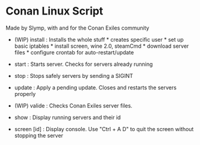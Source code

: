 # Conan Linux Script

Made by Slymp, with and for the Conan Exiles community

 * (WIP) install   : Installs the whole stuff
 					* creates specific user
 					* set up basic iptables
 					* install screen, wine 2.0, steamCmd
 					* download server files
 					* configure crontab for auto-restart/update

 * start           : Starts server. Checks for servers already running
 * stop            : Stops safely servers by sending a SIGINT
 * update          : Apply a pending update. Closes and restarts the servers properly
 * (WIP) valide    : Checks Conan Exiles server files.
 * show            : Display running servers and their id
 * screen [id]     : Display console. Use "Ctrl + A D" to quit the screen without stopping the server
